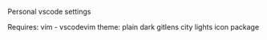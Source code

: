 Personal vscode settings


Requires:
vim - vscodevim
theme: plain dark
gitlens
city lights icon package
